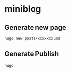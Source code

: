 # miniblog

## Generate new page
```sh
hugo new posts/xxxxxxx.md
```

## Generate Publish
```sh
hugo
```

